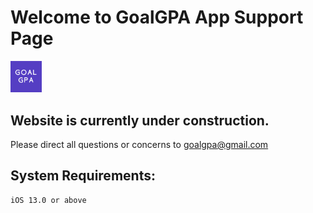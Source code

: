 # Welcome to GoalGPA App Support Page
<img src="https://github.com/tonyjoo974/GoalGPA/blob/main/icon/GoalGPAicon.png" width="10%"></img>

## Website is currently under construction.
Please direct all questions or concerns to goalgpa@gmail.com

## System Requirements:
```
iOS 13.0 or above
```
